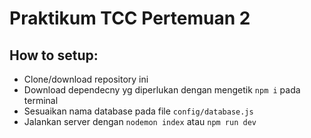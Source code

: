 # Praktikum TCC Pertemuan 2

## How to setup:

- Clone/download repository ini
- Download dependecny yg diperlukan dengan mengetik `npm i` pada terminal
- Sesuaikan nama database pada file `config/database.js`
- Jalankan server dengan `nodemon index` atau `npm run dev`

